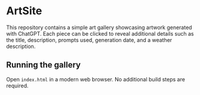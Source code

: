 # ArtSite

This repository contains a simple art gallery showcasing artwork generated with ChatGPT. Each piece can be clicked to reveal additional details such as the title, description, prompts used, generation date, and a weather description.

## Running the gallery

Open `index.html` in a modern web browser. No additional build steps are required.
